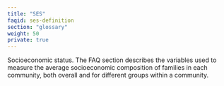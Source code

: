 ```yaml
---
title: "SES"
faqid: ses-definition
section: "glossary"
weight: 50
private: true
---
```

Socioeconomic status. The <a tabindex="0" data-scroll-target="ses-measured" class="scroll-to-sub-section">FAQ section</a> describes the variables used to measure the average socioeconomic composition of families in each community, both overall and for different groups within a community. 

